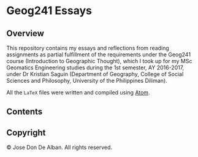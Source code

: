 # Geog241 Essays

## Overview
This repository contains my essays and reflections from reading assignments as partial fulfillment of the requirements under the Geog241 course (Introduction to Geographic Thought), which I took up for my MSc Geomatics Engineering studies during the 1st semester, AY 2016-2017, under Dr Kristian Saguin (Department of Geography, College of Social Sciences and Philosophy, University of the Philippines Diliman).

All the `LaTeX` files were written and compiled using [Atom](https://atom.io).

## Contents


## Copyright
&copy; Jose Don De Alban. All rights reserved.
